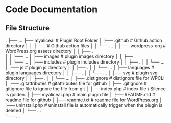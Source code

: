 # Code Documentation

## File Structure
.
├── ...
├── myaliceai               # Plugin Root Folder
│   ├── .github             # Github action directory
│   │    ├── .              # Github action files
│   │    └── ...
│   ├── .wordpress-org      # WordPress.org assets directory
│   │    ├── .              
│   │    └── ...
│   ├── images              # plugin images directory
│   │    ├── .              
│   │    └── ...
│   ├── includes            # plugin includes directory
│   │    ├── .
│   │    └── ...
│   ├── js                  # plugin js directory
│   │    ├── .
│   │    └── ...
│   ├── languages           # plugin languages directory
│   │    ├── .
│   │    └── ...
│   ├── svg                 # plugin svg directory
│   │    ├── .
│   │    └── ...
│   ├── .distignore         # distignore file for WPCLI
│   ├── .gitattributes      # gitattributes file for github
│   ├── .gitignore          # gitignore file to ignore the file from git
│   ├── index.php           # index file \\ Silence is golden.
│   ├── myaliceai.php       # main plugin file
│   ├── README.md           # readme file for github
│   ├── readme.txt          # readme file for WordPress.org
│   ├── uninstall.php       # uninstall file is automatically trigger when the plugin is deleted
│   └── ...                 
└── ...